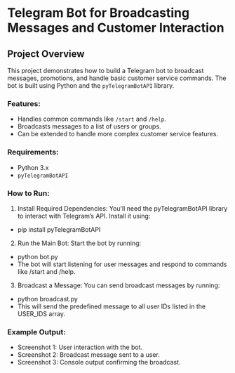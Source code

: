 # Telegram Bot for Broadcasting Messages and Customer Interaction

## Project Overview
This project demonstrates how to build a Telegram bot to broadcast messages, promotions, and handle basic customer service commands. The bot is built using Python and the `pyTelegramBotAPI` library.

### Features:
- Handles common commands like `/start` and `/help`.
- Broadcasts messages to a list of users or groups.
- Can be extended to handle more complex customer service features.

### Requirements:
- Python 3.x
- `pyTelegramBotAPI`

### How to Run:
1. Install Required Dependencies: You’ll need the pyTelegramBotAPI library to interact with Telegram’s API. Install it using:
- pip install pyTelegramBotAPI

2. Run the Main Bot: Start the bot by running:
- python bot.py
- The bot will start listening for user messages and respond to commands like /start and /help.

3. Broadcast a Message: You can send broadcast messages by running:
- python broadcast.py
- This will send the predefined message to all user IDs listed in the USER_IDS array.

### Example Output:
- Screenshot 1: User interaction with the bot.
- Screenshot 2: Broadcast message sent to a user.
- Screenshot 3: Console output confirming the broadcast.

